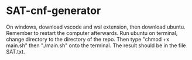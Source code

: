 # SAT-cnf-generator
On windows, download vscode and wsl extension, then download ubuntu. Remember to restart the computer afterwards.
Run ubuntu on terminal, change directory to the directory of the repo. Then type "chmod +x main.sh" then "./main.sh" onto the terminal.
The result should be in the file SAT.txt.
